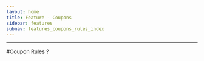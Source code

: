 ```yaml
---
layout: home
title: Feature - Coupons
sidebar: features
subnav: features_coupons_rules_index
---
```

---

#Coupon Rules ?

